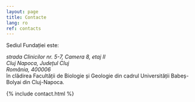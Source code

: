 ```yaml
---
layout: page
title: Contacte
lang: ro
ref: contacts
---
```


Sediul Fundației este:
<address>strada Clinicilor nr. 5-7, Camera 8, etaj II<br/>
Cluj Napoca, Județul Cluj<br/>
România, 400006
</address>
în clădirea Facultății de Biologie și Geologie din cadrul Universității
Babeș-Bolyai din Cluj-Napoca.

{% include contact.html %}
